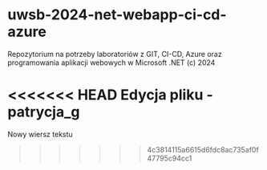 # uwsb-2024-net-webapp-ci-cd-azure

Repozytorium na potrzeby laboratoriów z GIT, CI-CD, Azure oraz programowania aplikacji webowych w Microsoft .NET
(c) 2024

<<<<<<< HEAD
Edycja pliku -patrycja_g
=======
Nowy wiersz tekstu
>>>>>>> 4c3814115a6615d6fdc8ac735af0f47795c94cc1
